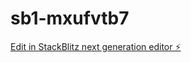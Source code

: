 # sb1-mxufvtb7

[Edit in StackBlitz next generation editor ⚡️](https://stackblitz.com/~/github.com/RohitMajage/sb1-mxufvtb7)
